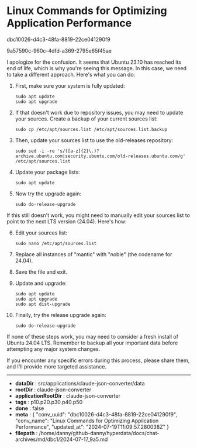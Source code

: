 # Linux Commands for Optimizing Application Performance

dbc10026-d4c3-48fa-8819-22ce041290f9

9a57590c-960c-4dfd-a369-2795e65f45ae

 I apologize for the confusion. It seems that Ubuntu 23.10 has reached its end of life, which is why you're seeing this message. In this case, we need to take a different approach. Here's what you can do:

1. First, make sure your system is fully updated:

   ```
   sudo apt update
   sudo apt upgrade
   ```

2. If that doesn't work due to repository issues, you may need to update your sources. Create a backup of your current sources list:

   ```
   sudo cp /etc/apt/sources.list /etc/apt/sources.list.backup
   ```

3. Then, update your sources list to use the old-releases repository:

   ```
   sudo sed -i -re 's/([a-z]{2}\.)?archive.ubuntu.com|security.ubuntu.com/old-releases.ubuntu.com/g' /etc/apt/sources.list
   ```

4. Update your package lists:

   ```
   sudo apt update
   ```

5. Now try the upgrade again:

   ```
   sudo do-release-upgrade
   ```

If this still doesn't work, you might need to manually edit your sources list to point to the next LTS version (24.04). Here's how:

6. Edit your sources list:

   ```
   sudo nano /etc/apt/sources.list
   ```

7. Replace all instances of "mantic" with "noble" (the codename for 24.04).

8. Save the file and exit.

9. Update and upgrade:

   ```
   sudo apt update
   sudo apt upgrade
   sudo apt dist-upgrade
   ```

10. Finally, try the release upgrade again:

    ```
    sudo do-release-upgrade
    ```

If none of these steps work, you may need to consider a fresh install of Ubuntu 24.04 LTS. Remember to backup all your important data before attempting any major system changes.

If you encounter any specific errors during this process, please share them, and I'll provide more targeted assistance.

---

* **dataDir** : src/applications/claude-json-converter/data
* **rootDir** : claude-json-converter
* **applicationRootDir** : claude-json-converter
* **tags** : p10.p20.p30.p40.p50
* **done** : false
* **meta** : {
  "conv_uuid": "dbc10026-d4c3-48fa-8819-22ce041290f9",
  "conv_name": "Linux Commands for Optimizing Application Performance",
  "updated_at": "2024-07-19T11:09:57.280038Z"
}
* **filepath** : /home/danny/github-danny/hyperdata/docs/chat-archives/md/dbc1/2024-07-17_9a5.md